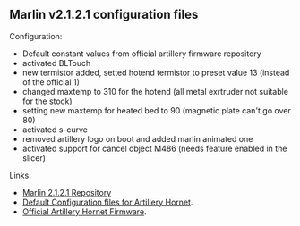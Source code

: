 ## Marlin v2.1.2.1 configuration files

Configuration:

- Default constant values from official artillery firmware repository
- activated BLTouch
- new termistor added, setted hotend termistor to preset value 13 (instead of the official 1)
- changed maxtemp to 310 for the hotend (all metal exrtruder not suitable for the stock)
- setting new maxtemp for heated bed to 90 (magnetic plate can't go over 80)
- activated s-curve
- removed artillery logo on boot and added marlin animated one
- activated support for cancel object M486 (needs feature enabled in the slicer)

Links:

- [Marlin 2.1.2.1 Repository](https://github.com/MarlinFirmware/Marlin/tree/2.1.2.1)
- [Default Configuration files for Artillery Hornet](https://github.com/MarlinFirmware/Configurations/tree/release-2.1.2.1/config/examples/Artillery/Hornet).
- [Official Artillery Hornet Firmware](https://github.com/artillery3d/hornet-firmware).
